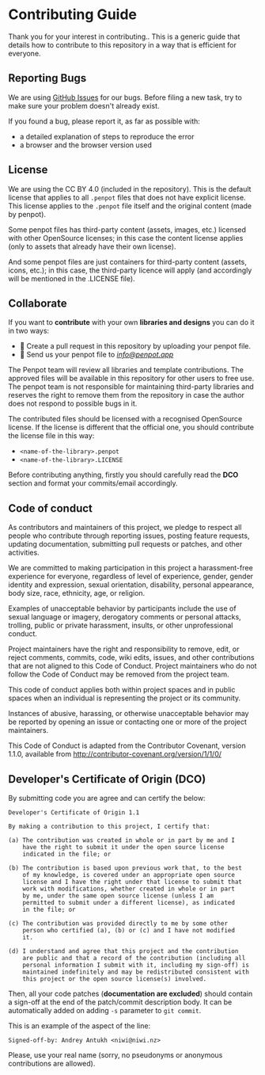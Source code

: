 # Contributing Guide #

Thank you for your interest in contributing.. This is a generic guide
that details how to contribute to this repository in a way that is
efficient for everyone.


## Reporting Bugs ##

We are using [GitHub
Issues](https://github.com/penpot/penpot-files/issues) for our
bugs. Before filing a new task, try to make sure your problem doesn't
already exist.

If you found a bug, please report it, as far as possible with:

- a detailed explanation of steps to reproduce the error
- a browser and the browser version used


## License ##

We are using the CC BY 4.0 (included in the repository). This is the
default license that applies to all `.penpot` files that does not have
explicit license. This license applies to the `.penpot` file itself
and the original content (made by penpot).

Some penpot files has third-party content (assets, images, etc.)
licensed with other OpenSource licenses; in this case the content
license applies (only to assets that already have their own license).

And some penpot files are just containers for third-party content
(assets, icons, etc.); in this case, the third-party licence will
apply (and accordingly will be mentioned in the .LICENSE file).


## Collaborate ##

If you want to **contribute** with your own **libraries and designs**
you can do it in two ways:

- 🤟 Create a pull request in this repository by uploading your penpot file.
- 📧 Send us your penpot file to *info@penpot.app*

The Penpot team will review all libraries and template
contributions. The approved files will be available in this repository
for other users to free use. The penpot team is not responsible for
maintaining third-party libraries and reserves the right to remove
them from the repository in case the author does not respond to
possible bugs in it.

The contributed files should be licensed with a recognised OpenSource
license. If the license is different that the official one, you should
contribute the license file in this way:

- `<name-of-the-library>.penpot`
- `<name-of-the-library>.LICENSE`

Before contributing anything, firstly you should carefully read the
**DCO** section and format your commits/email accordingly.


## Code of conduct ##

As contributors and maintainers of this project, we pledge to respect
all people who contribute through reporting issues, posting feature
requests, updating documentation, submitting pull requests or patches,
and other activities.

We are committed to making participation in this project a
harassment-free experience for everyone, regardless of level of
experience, gender, gender identity and expression, sexual
orientation, disability, personal appearance, body size, race,
ethnicity, age, or religion.

Examples of unacceptable behavior by participants include the use of
sexual language or imagery, derogatory comments or personal attacks,
trolling, public or private harassment, insults, or other
unprofessional conduct.

Project maintainers have the right and responsibility to remove, edit,
or reject comments, commits, code, wiki edits, issues, and other
contributions that are not aligned to this Code of Conduct. Project
maintainers who do not follow the Code of Conduct may be removed from
the project team.

This code of conduct applies both within project spaces and in public
spaces when an individual is representing the project or its
community.

Instances of abusive, harassing, or otherwise unacceptable behavior
may be reported by opening an issue or contacting one or more of the
project maintainers.

This Code of Conduct is adapted from the Contributor Covenant, version
1.1.0, available from http://contributor-covenant.org/version/1/1/0/

## Developer's Certificate of Origin (DCO) ##

By submitting code you are agree and can certify the below:

    Developer's Certificate of Origin 1.1

    By making a contribution to this project, I certify that:

    (a) The contribution was created in whole or in part by me and I
        have the right to submit it under the open source license
        indicated in the file; or

    (b) The contribution is based upon previous work that, to the best
        of my knowledge, is covered under an appropriate open source
        license and I have the right under that license to submit that
        work with modifications, whether created in whole or in part
        by me, under the same open source license (unless I am
        permitted to submit under a different license), as indicated
        in the file; or

    (c) The contribution was provided directly to me by some other
        person who certified (a), (b) or (c) and I have not modified
        it.

    (d) I understand and agree that this project and the contribution
        are public and that a record of the contribution (including all
        personal information I submit with it, including my sign-off) is
        maintained indefinitely and may be redistributed consistent with
        this project or the open source license(s) involved.

Then, all your code patches (**documentation are excluded**) should
contain a sign-off at the end of the patch/commit description body. It
can be automatically added on adding `-s` parameter to `git commit`.

This is an example of the aspect of the line:

	Signed-off-by: Andrey Antukh <niwi@niwi.nz>

Please, use your real name (sorry, no pseudonyms or anonymous
contributions are allowed).

